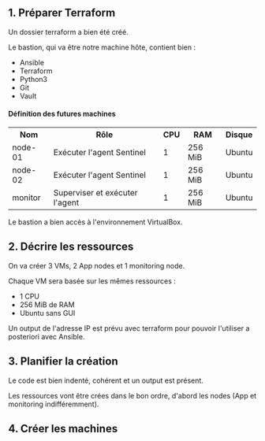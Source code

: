 ## 1. Préparer Terraform

Un dossier terraform a bien été créé.

Le bastion, qui va être notre machine hôte, contient bien : 
- Ansible 
- Terraform
- Python3
- Git
- Vault

#### Définition des futures machines

<table>
 <tr>
  <th>Nom</th>
  <th>Rôle</th>
  <th>CPU</th>
  <th>RAM</th>
  <th>Disque</th>
 </tr>
 <tr>
  <td>node-01</td>
  <td>Exécuter l'agent Sentinel</td>
  <td>1</td>
  <td>256 MiB</td>
  <td>Ubuntu</td>
 </tr>
 <tr>
  <td>node-02</td>
  <td>Exécuter l'agent Sentinel</td>
  <td>1</td>
  <td>256 MiB</td>
  <td>Ubuntu</td>
 </tr>
 <tr>
  <td>monitor</td>
  <td>Superviser et exécuter l'agent</td>
  <td>1</td>
  <td>256 MiB</td>
  <td>Ubuntu</td>
 </tr>
</table>

Le bastion a bien accès à l'environnement VirtualBox.

## 2. Décrire les ressources

On va créer 3 VMs, 2 App nodes et 1 monitoring node.

Chaque VM sera basée sur les mêmes ressources :
- 1 CPU
- 256 MiB de RAM
- Ubuntu sans GUI

Un output de l'adresse IP est prévu avec terraform pour pouvoir l'utiliser a posteriori avec Ansible.

## 3. Planifier la création

Le code est bien indenté, cohérent et un output est présent.

Les ressources vont être crées dans le bon ordre, d'abord les nodes (App et monitoring indifféremment).

## 4. Créer les machines